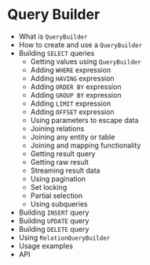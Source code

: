 # Query Builder

* What is `QueryBuilder`
* How to create and use a `QueryBuilder`
* Building `SELECT` queries
    * Getting values using `QueryBuilder`
    * Adding `WHERE` expression
    * Adding `HAVING` expression
    * Adding `ORDER BY` expression
    * Adding `GROUP BY` expression
    * Adding `LIMIT` expression
    * Adding `OFFSET` expression
    * Using parameters to escape data
    * Joining relations
    * Joining any entity or table
    * Joining and mapping functionality
    * Getting result query
    * Getting raw result
    * Streaming result data
    * Using pagination
    * Set locking
    * Partial selection
    * Using subqueries
* Building `INSERT` query
* Building `UPDATE` query
* Building `DELETE` query
* Using `RelationQueryBuilder`
* Usage examples
* API
